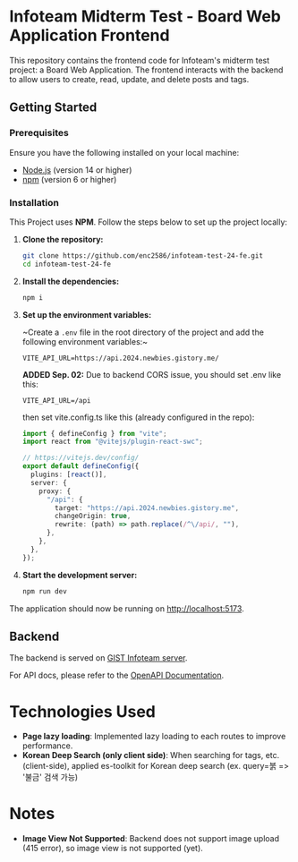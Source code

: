 # Infoteam Midterm Test - Board Web Application Frontend

This repository contains the frontend code for Infoteam's midterm test project: a Board Web Application. The frontend interacts with the backend to allow users to create, read, update, and delete posts and tags.

## Getting Started

### Prerequisites

Ensure you have the following installed on your local machine:

- [Node.js](https://nodejs.org/) (version 14 or higher)
- [npm](https://www.npmjs.com/) (version 6 or higher)

### Installation

This Project uses **NPM**. Follow the steps below to set up the project locally:

1. **Clone the repository:**

   ```bash
   git clone https://github.com/enc2586/infoteam-test-24-fe.git
   cd infoteam-test-24-fe
   ```

2. **Install the dependencies:**

   ```bash
   npm i
   ```

3. **Set up the environment variables:**

   ~Create a `.env` file in the root directory of the project and add the following environment variables:~

   ```env
   VITE_API_URL=https://api.2024.newbies.gistory.me/
   ```

   **ADDED Sep. 02:** Due to backend CORS issue, you should set .env like this:

   ```env
   VITE_API_URL=/api
   ```

   then set vite.config.ts like this (already configured in the repo):

   ```ts
   import { defineConfig } from "vite";
   import react from "@vitejs/plugin-react-swc";
   
   // https://vitejs.dev/config/
   export default defineConfig({
     plugins: [react()],
     server: {
       proxy: {
         "/api": {
           target: "https://api.2024.newbies.gistory.me",
           changeOrigin: true,
           rewrite: (path) => path.replace(/^\/api/, ""),
         },
       },
     },
   });

   ```
   

5. **Start the development server:**

   ```bash
   npm run dev
   ```

The application should now be running on [http://localhost:5173](http://localhost:5173).

## Backend

The backend is served on [GIST Infoteam server](https://api.2024.newbies.gistory.me).

For API docs, please refer to the [OpenAPI Documentation](https://api.2024.newbies.gistory.me/swagger-ui/index.html#/).

# Technologies Used

- **Page lazy loading**: Implemented lazy loading to each routes to improve performance.
- **Korean Deep Search (only client side)**: When searching for tags, etc. (client-side), applied es-toolkit for Korean deep search (ex. query=붉 => '불금' 검색 가능)

# Notes

- **Image View Not Supported**: Backend does not support image upload (415 error), so image view is not supported (yet).
